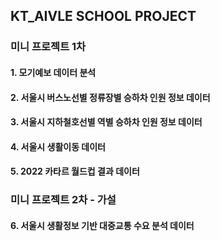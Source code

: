 ## KT_AIVLE SCHOOL PROJECT

### 미니 프로젝트 1차

#### 1. 모기예보 데이터 분석

#### 2. 서울시 버스노선별 정류장별 승하차 인원 정보 데이터
    
#### 3. 서울시 지하철호선별 역별 승하차 인원 정보 데이터

#### 4. 서울시 생활이동 데이터

#### 5. 2022 카타르 월드컵 결과 데이터

### 미니 프로젝트 2차 - 가설

#### 6. 서울시 생활정보 기반 대중교통 수요 분석 데이터
